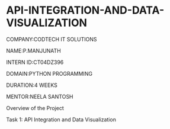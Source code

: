 # API-INTEGRATION-AND-DATA-VISUALIZATION
COMPANY:CODTECH IT SOLUTIONS

NAME:P.MANJUNATH

INTERN ID:CT04DZ396

DOMAIN:PYTHON PROGRAMMING

DURATION:4 WEEKS

MENTOR:NEELA SANTOSH

Overview of the Project

Task 1: API Integration and Data Visualization
